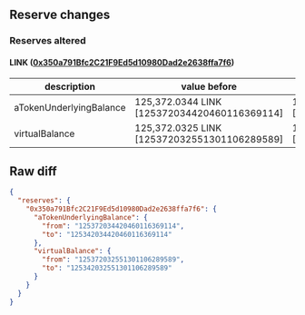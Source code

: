 ## Reserve changes

### Reserves altered

#### LINK ([0x350a791Bfc2C21F9Ed5d10980Dad2e2638ffa7f6](https://optimistic.etherscan.io/address/0x350a791Bfc2C21F9Ed5d10980Dad2e2638ffa7f6))

| description | value before | value after |
| --- | --- | --- |
| aTokenUnderlyingBalance | 125,372.0344 LINK [125372034420460116369114] | 125,342.0344 LINK [125342034420460116369114] |
| virtualBalance | 125,372.0325 LINK [125372032551301106289589] | 125,342.0325 LINK [125342032551301106289589] |


## Raw diff

```json
{
  "reserves": {
    "0x350a791Bfc2C21F9Ed5d10980Dad2e2638ffa7f6": {
      "aTokenUnderlyingBalance": {
        "from": "125372034420460116369114",
        "to": "125342034420460116369114"
      },
      "virtualBalance": {
        "from": "125372032551301106289589",
        "to": "125342032551301106289589"
      }
    }
  }
}
```
